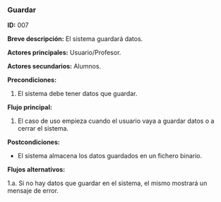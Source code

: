 ### Guardar 

**ID:** 007

**Breve descripción:** El sistema guardará datos.

**Actores principales:** Usuario/Profesor.

**Actores secundarios:** Alumnos.

**Precondiciones:**

1. El sistema debe tener datos que guardar.

**Flujo principal:**
1. El caso de uso empieza cuando el usuario vaya a guardar datos o a cerrar el sistema.

**Postcondiciones:**
* El sistema almacena los datos guardados en un fichero binario.

**Flujos alternativos:**

1.a. Si no hay datos que guardar en el sistema, el mismo mostrará un mensaje de error.

